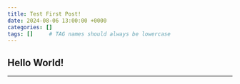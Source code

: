 ```yaml
---
title: Test First Post!
date: 2024-08-06 13:00:00 +0000
categories: []
tags: []     # TAG names should always be lowercase
---
```


## Hello World!

---

